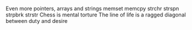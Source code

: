 Even more pointers, arrays and strings
memset
memcpy
strchr
strspn
strpbrk
strstr
Chess is mental torture
The line of life is a ragged diagonal between duty and desire
